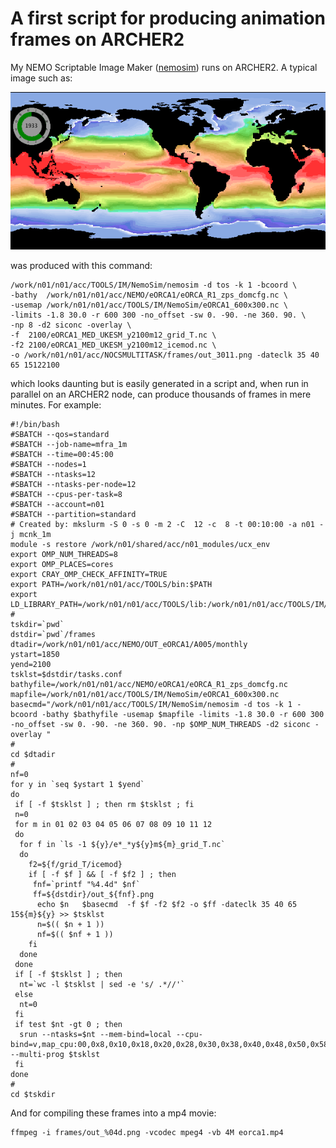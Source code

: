 # A first script for producing animation frames on ARCHER2

My NEMO Scriptable Image Maker
([nemosim](https://accowa.github.io/nemosim_manual)) runs on ARCHER2. A typical
image such as:

![Screenshot](../images/nemosim_example.png)

was produced with this command: 

```
/work/n01/n01/acc/TOOLS/IM/NemoSim/nemosim -d tos -k 1 -bcoord \ 
-bathy  /work/n01/n01/acc/NEMO/eORCA1/eORCA_R1_zps_domcfg.nc \
-usemap /work/n01/n01/acc/TOOLS/IM/NemoSim/eORCA1_600x300.nc \
-limits -1.8 30.0 -r 600 300 -no_offset -sw 0. -90. -ne 360. 90. \
-np 8 -d2 siconc -overlay \
-f  2100/eORCA1_MED_UKESM_y2100m12_grid_T.nc \
-f2 2100/eORCA1_MED_UKESM_y2100m12_icemod.nc \
-o /work/n01/n01/acc/NOCSMULTITASK/frames/out_3011.png -dateclk 35 40 65 15122100
```

which looks daunting but is easily generated in a script and, when run in
parallel on an ARCHER2 node, can produce thousands of frames in mere minutes.
For example:

```
#!/bin/bash
#SBATCH --qos=standard
#SBATCH --job-name=mfra_1m
#SBATCH --time=00:45:00
#SBATCH --nodes=1
#SBATCH --ntasks=12
#SBATCH --ntasks-per-node=12
#SBATCH --cpus-per-task=8
#SBATCH --account=n01
#SBATCH --partition=standard
# Created by: mkslurm -S 0 -s 0 -m 2 -C  12 -c  8 -t 00:10:00 -a n01 -j mcnk_1m
module -s restore /work/n01/shared/acc/n01_modules/ucx_env
export OMP_NUM_THREADS=8
export OMP_PLACES=cores
export CRAY_OMP_CHECK_AFFINITY=TRUE
export PATH=/work/n01/n01/acc/TOOLS/bin:$PATH
export LD_LIBRARY_PATH=/work/n01/n01/acc/TOOLS/lib:/work/n01/n01/acc/TOOLS/IM/lib:$LD_LIBRARY_PATH
#
tskdir=`pwd`
dstdir=`pwd`/frames
dtadir=/work/n01/n01/acc/NEMO/OUT_eORCA1/A005/monthly
ystart=1850
yend=2100
tsklst=$dstdir/tasks.conf
bathyfile=/work/n01/n01/acc/NEMO/eORCA1/eORCA_R1_zps_domcfg.nc
mapfile=/work/n01/n01/acc/TOOLS/IM/NemoSim/eORCA1_600x300.nc
basecmd="/work/n01/n01/acc/TOOLS/IM/NemoSim/nemosim -d tos -k 1 -bcoord -bathy $bathyfile -usemap $mapfile -limits -1.8 30.0 -r 600 300 -no_offset -sw 0. -90. -ne 360. 90. -np $OMP_NUM_THREADS -d2 siconc -overlay "
#
cd $dtadir
#
nf=0
for y in `seq $ystart 1 $yend`
do
 if [ -f $tsklst ] ; then rm $tsklst ; fi
 n=0
 for m in 01 02 03 04 05 06 07 08 09 10 11 12
 do
  for f in `ls -1 ${y}/e*_*y${y}m${m}_grid_T.nc`
  do
    f2=${f/grid_T/icemod}
    if [ -f $f ] && [ -f $f2 ] ; then
     fnf=`printf "%4.4d" $nf`
     ff=${dstdir}/out_${fnf}.png
      echo $n   $basecmd  -f $f -f2 $f2 -o $ff -dateclk 35 40 65 15${m}${y} >> $tsklst
      n=$(( $n + 1 ))
      nf=$(( $nf + 1 ))
    fi
  done
 done
 if [ -f $tsklst ] ; then
  nt=`wc -l $tsklst | sed -e 's/ .*//'`
 else
  nt=0
 fi
 if test $nt -gt 0 ; then
  srun --ntasks=$nt --mem-bind=local --cpu-bind=v,map_cpu:00,0x8,0x10,0x18,0x20,0x28,0x30,0x38,0x40,0x48,0x50,0x58 --multi-prog $tsklst
 fi
done
#
cd $tskdir
```

And for compiling these frames into a mp4 movie:
```
ffmpeg -i frames/out_%04d.png -vcodec mpeg4 -vb 4M eorca1.mp4
```

